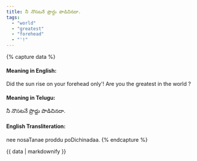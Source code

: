 ```yaml
---
title: నీ నొసటనే ప్రొద్దు పొడిచినదా.
tags:
  - "world"
  - "greatest"
  - "forehead"
  - "'!"
---
```


{% capture data %}
#### Meaning in English:
Did the sun rise on your forehead only'!
Are you the greatest in the world ?

#### Meaning in Telugu:
నీ నొసటనే ప్రొద్దు పొడిచినదా.

#### English Transliteration:
nee nosaTanae proddu poDichinadaa.
{% endcapture %}

<div class="notice">{{ data | markdownify }}</div>


